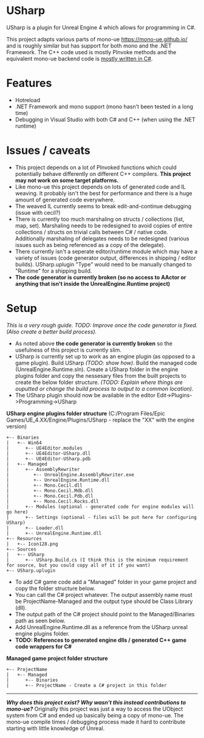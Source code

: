 # USharp

USharp is a plugin for Unreal Engine 4 which allows for programming in C#.

This project adapts various parts of mono-ue https://mono-ue.github.io/ and is roughly similar but has support for both mono and the .NET Framework. The C++ code used is mostly PInvoke methods and the equivalent mono-ue backend code is [mostly written in C#](https://github.com/pixeltris/USharp/tree/master/UnrealEngine.Runtime/UnrealEngine.Runtime/Internal).

# Features

- Hotreload
- .NET Framework and mono support (mono hasn't been tested in a long time) 
- Debugging in Visual Studio with both C# and C++ (when using the .NET runtime)

# Issues / caveats

- This project depends on a lot of PInvoked functions which could potentially behave differently on different C++ compilers. **This project may not work on some target platforms.**
- Like mono-ue this project depends on lots of generated code and IL weaving. It probably isn't the best for performance and there is a huge amount of generated code everywhere.
- The weaved IL currently seems to break edit-and-continue debugging (issue with cecil?)
- There is currently too much marshaling on structs / collections (list, map, set). Marshaling needs to be redesigned to avoid copies of entire collections / structs on trivial calls between C# / native code. Additionally marshaling of delegates needs to be redesigned (various issues such as being referenced as a copy of the delegate).
- There currently isn't a seperate editor/runtime module which may have a variety of issues (code generator output, differences in shipping / editor builds). USharp.uplugin "Type" would need to be manually changed to "Runtime" for a shipping build.
- **The code generator is currently broken (so no access to AActor or anything that isn't inside the UnrealEngine.Runtime project)**

# Setup

_This is a very rough guide. TODO: Improve once the code generator is fixed. (Also create a better build process)._

- As noted above **the code generator is currently broken** so the usefulness of this project is currently slim.
- USharp is currently set up to work as an engine plugin (as opposed to a game plugin). Build USharp _(TODO: show how)_. Build the managed code (UnrealEngine.Runtime.sln). Create a USharp folder in the engine plugins folder and copy the nessesary files from the built projects to create the below folder structure. _(TODO: Explain where things are ouputted or change the build process to output to a common location)_.
- The USharp plugin should now be available in the editor Edit->Plugins->Programming->USharp

**USharp engine plugins folder structure** (C:/Program Files/Epic Games/UE_4.XX/Engine/Plugins/USharp - replace the "XX" with the engine version)
```
+-- Binaries
|   +-- Win64
|      +-- UE4Editor.modules
|      +-- UE4Editor-USharp.dll
|      +-- UE4Editor-USharp.pdb
|   +-- Managed
|      +-- AssemblyRewriter
|         +-- UnrealEngine.AssemblyRewriter.exe
|         +-- UnrealEngine.Runtime.dll
|         +-- Mono.Cecil.dll
|         +-- Mono.Cecil.Mdb.dll
|         +-- Mono.Cecil.Pdb.dll
|         +-- Mono.Cecil.Rocks.dll
|      +-- Modules (optional - generated code for engine modules will go here)
|      +-- Settings (optional - files will be put here for configuring USharp)
|      +-- Loader.dll
|      +-- UnrealEngine.Runtime.dll
+-- Resources
|   +-- Icon128.png
+-- Sources
|   +-- USharp
|      +-- USharp.Build.cs (I think this is the minimum requirement for source, but you could copy all of it if you want)
+-- USharp.uplugin
```

- To add C# game code add a "Managed" folder in your game project and copy the folder structure below.
- You can call the C# project whatever. The output assembly name must be ProjectName-Managed and the output type should be Class Library (dll).
- The output path of the C# project should point to the Managed/Binaries path as seen below.
- Add UnrealEngine.Runtime.dll as a reference from the USharp unreal engine plugins folder.
- **TODO: References to generated engine dlls / generated C++ game code wrappers for C#**

**Managed game project folder structure**
```
+-- ProjectName
|   +-- Managed
|      +-- Binaries
|      +-- ProjectName - Create a C# project in this folder
```

---

**_Why does this project exist? Why wasn't this instead contributions to mono-ue?_** Originally this project was just a way to access the UObject system from C# and ended up basically being a copy of mono-ue. The mono-ue compile times / debugging process made it hard to contribute starting with little knowledge of Unreal.
